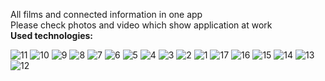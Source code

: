 All films and connected information in one app  
Please check photos and video which show application at work  
**Used technologies:**  

![11](https://github.com/anarbikov/Skillcinema/assets/87697163/24ea675a-3874-4b0d-9814-a6f0050aa557)
![10](https://github.com/anarbikov/Skillcinema/assets/87697163/4d8d3471-711e-42d2-9338-edfcab78b1c4)
![9](https://github.com/anarbikov/Skillcinema/assets/87697163/f4b813f2-8db3-47c5-a784-753fbe242639)
![8](https://github.com/anarbikov/Skillcinema/assets/87697163/7a6e273b-2bed-4069-b481-7920e87e4c29)
![7](https://github.com/anarbikov/Skillcinema/assets/87697163/fe122efe-b03a-4808-9055-7a1d23791d5a)
![6](https://github.com/anarbikov/Skillcinema/assets/87697163/62b1f04c-00e9-4d2f-9c4f-6befe304360c)
![5](https://github.com/anarbikov/Skillcinema/assets/87697163/6abf0126-04f1-4627-8d61-db4899d4e426)
![4](https://github.com/anarbikov/Skillcinema/assets/87697163/c8b45225-6a06-4324-83de-ba23f2486c55)
![3](https://github.com/anarbikov/Skillcinema/assets/87697163/3e7daa4b-35c5-434e-bc7f-b4b4bd7fc1bc)
![2](https://github.com/anarbikov/Skillcinema/assets/87697163/1272eb80-38eb-44a9-957c-cdb67a10a39f)
![1](https://github.com/anarbikov/Skillcinema/assets/87697163/4b239657-3546-4982-9d8e-275edd6ee810)
![17](https://github.com/anarbikov/Skillcinema/assets/87697163/67883087-247b-400d-8086-aeac2e4bf7af)
![16](https://github.com/anarbikov/Skillcinema/assets/87697163/9022c8be-8c56-4e66-b684-116e16ff60e4)
![15](https://github.com/anarbikov/Skillcinema/assets/87697163/02dd7135-c9b2-45ef-aa6b-0d6e718ae597)
![14](https://github.com/anarbikov/Skillcinema/assets/87697163/eabdf986-1932-4895-b08b-5ae52defd8e5)
![13](https://github.com/anarbikov/Skillcinema/assets/87697163/d805c58c-2d83-418f-96eb-4e8d09b3a72c)
![12](https://github.com/anarbikov/Skillcinema/assets/87697163/e0dd1f88-aab7-4739-b7dd-4f03d1ad366a)
